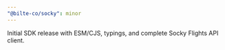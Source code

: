 ```yaml
---
"@bilte-co/socky": minor
---
```


Initial SDK release with ESM/CJS, typings, and complete Socky Flights API client.
